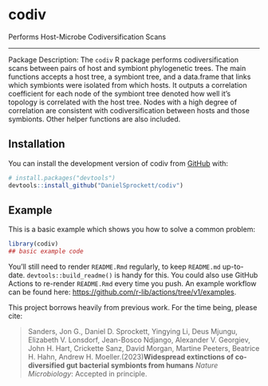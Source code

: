 
<!-- README.md is generated from README.Rmd. Please edit that file -->

# codiv

Performs Host-Microbe Codiversification Scans

<!-- badges: start -->
<!-- badges: end -->

------------------------------------------------------------------------

Package Description: The `codiv` R package performs codiversification
scans between pairs of host and symbiont phylogenetic trees. The main
functions accepts a host tree, a symbiont tree, and a data.frame that
links which symbionts were isolated from which hosts. It outputs a
correlation coefficient for each node of the symbiont tree denoted how
well it’s topology is correlated with the host tree. Nodes with a high
degree of correlation are consistent with codiversification between
hosts and those symbionts. Other helper functions are also included.

## Installation

You can install the development version of codiv from
[GitHub](https://github.com/) with:

``` r
# install.packages("devtools")
devtools::install_github("DanielSprockett/codiv")
```

## Example

This is a basic example which shows you how to solve a common problem:

``` r
library(codiv)
## basic example code
```

You’ll still need to render `README.Rmd` regularly, to keep `README.md`
up-to-date. `devtools::build_readme()` is handy for this. You could also
use GitHub Actions to re-render `README.Rmd` every time you push. An
example workflow can be found here:
<https://github.com/r-lib/actions/tree/v1/examples>.

This project borrows heavily from previous work. For the time being,
please cite:

> Sanders, Jon G., Daniel D. Sprockett, Yingying Li, Deus Mjungu,
> Elizabeth V. Lonsdorf, Jean-Bosco Ndjango, Alexander V. Georgiev, John
> H. Hart, Crickette Sanz, David Morgan, Martine Peeters, Beatrice H.
> Hahn, Andrew H. Moeller.(2023)**Widespread extinctions of
> co-diversified gut bacterial symbionts from humans** *Nature
> Microbiology*: Accepted in principle.
